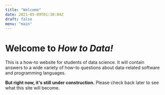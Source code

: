```yaml
---
title: "Welcome"
date: 2021-05-09T01:30:04Z
draft: false
menu: "main"
---
```


# Welcome to *How to Data!*

This is a how-to website for students of data science.  It will contain
answers to a wide variety of how-to questions about data-related software and
programming languages.

**But right now, it's still under construction.**  Please check back later to
see what this site will become.
